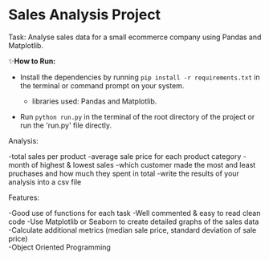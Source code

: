 # Sales Analysis Project

Task: Analyse sales data for a small ecommerce company using Pandas and Matplotlib.

✨<b>How to Run:</b>

* Install the dependencies by running `pip install -r requirements.txt` in the terminal or command prompt on your system.
   * libraries used: Pandas and Matplotlib.


* Run `python run.py` in the terminal of the root directory of the project or run the 'run.py' file directly.


Analysis:

-total sales per product
-average sale price for each product category
-month of highest & lowest sales
-which customer made the most and least pruchases and how much they spent in total
-write the results of your analysis into a csv file

Features:

-Good use of functions for each task
-Well commented & easy to read clean code
-Use Matplotlib or Seaborn to create detailed graphs of the sales data
-Calculate additional metrics (median sale price, standard deviation of sale price)   
-Object Oriented Programming

